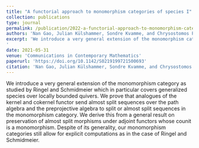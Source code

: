 ```yaml
---
title: "A functorial approach to monomorphism categories of species I"
collection: publications
type: journal
permalink: /publication/2022-a-functorial-approach-to-monomorphism-categories-of-species-i
authors: 'Nan Gao, Julian Külshammer, Sondre Kvamme, and Chrysostomos Psaroudakis'
excerpt: 'We introduce a very general extension of the monomorphism category as studied by Ringel and Schmidmeier which in particular covers generalized species over locally bounded quivers. We prove that analogues of the kernel and cokernel functor send almost split sequences over the path algebra and the preprojective algebra to split or almost split sequences in the monomorphism category. We derive this from a general result on preservation of almost split morphisms under adjoint functors whose counit is a monomorphism. Despite of its generality, our monomorphism categories still allow for explicit computations as in the case of Ringel and Schmidmeier.
'
date: 2021-05-31
venue: 'Communications in Contemporary Mathematics'
paperurl: 'https://doi.org/10.1142/S0219199721500693'
citation: 'Nan Gao, Julian Külshammer, Sondre Kvamme, and Chrysostomos Psaroudakis (2022). &quot;A functorial approach to monomorphism categories of species I.&quot; to appear in: <i>Communications in Contemporary Mathematics</i>.'
---
```

We introduce a very general extension of the monomorphism category as studied by Ringel and Schmidmeier which in particular covers generalized species over locally bounded quivers. We prove that analogues of the kernel and cokernel functor send almost split sequences over the path algebra and the preprojective algebra to split or almost split sequences in the monomorphism category. We derive this from a general result on preservation of almost split morphisms under adjoint functors whose counit is a monomorphism. Despite of its generality, our monomorphism categories still allow for explicit computations as in the case of Ringel and Schmidmeier.

